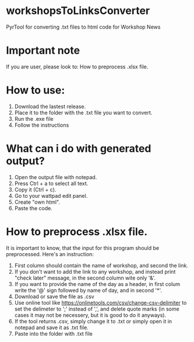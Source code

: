 # workshopsToLinksConverter
 PyrTool for converting .txt files to html code for Workshop News

# Important note
If you are user, please look to: How to preprocess .xlsx file.

# How to use:
1. Download the lastest release.
2. Place it to the folder with the .txt file you want to convert.
3. Run the .exe file
4. Follow the instructions

# What can i do with generated output?
1. Open the output file with notepad.
2. Press Ctrl + a to select all text.
3. Copy it (Ctrl + c).
4. Go to your wattpad edit panel.
5. Create "own html".
6. Paste the code.

# How to preprocess .xlsx file.
It is important to know, that the input for this program should be preprocessed. Here's an instruction:
1. First column should contain the name of workshop, and second the link.
2. If you don't want to add the link to any workshop, and instead print "check later" message, in the second column wite only '&'.
3. If you want to provide the name of the day as a header, in first colum write the '@' sign followed by name of day, and in second '*'.
4. Download or save the file as .csv
5. Use online tool like https://onlinetools.com/csv/change-csv-delimiter to set the delimeter to ';' instead of ',', and delete quote marks (in some cases it may not be necessery, but it is good to do it anyways).
6. If the tool returns .csv, simply change it to .txt or simply open it in notepad and save it as .txt file.
7. Paste into the folder with .txt file
